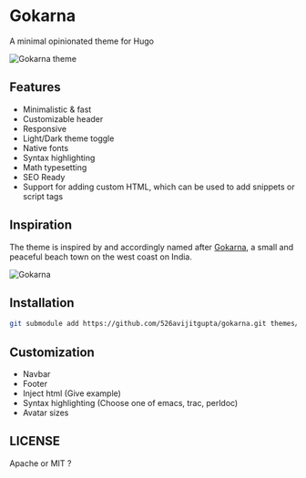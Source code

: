 # Gokarna

A minimal opinionated theme for Hugo

![Gokarna theme](/docs/screenshot.png)

## Features

- Minimalistic & fast
- Customizable header
- Responsive
- Light/Dark theme toggle
- Native fonts
- Syntax highlighting
- Math typesetting
- SEO Ready
- Support for adding custom HTML, which can be used to add snippets or script tags


## Inspiration

The theme is inspired by and accordingly named after [Gokarna](https://en.wikipedia.org/wiki/Gokarna,_Karnataka), a small and peaceful beach town on the west coast on India.

![Gokarna](/docs/gokarna.jpg)


## Installation

```sh
git submodule add https://github.com/526avijitgupta/gokarna.git themes/gokarna
```

## Customization

- Navbar
- Footer
- Inject html (Give example)
- Syntax highlighting (Choose one of emacs, trac, perldoc)
- Avatar sizes

## LICENSE

Apache or MIT ?
